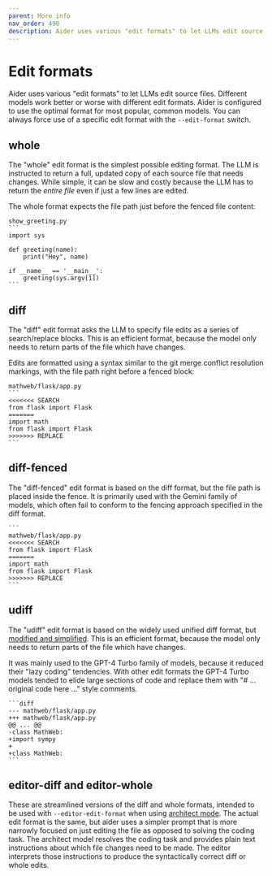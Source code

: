 ```yaml
---
parent: More info
nav_order: 490
description: Aider uses various "edit formats" to let LLMs edit source files.
---
```


# Edit formats

Aider uses various "edit formats" to let LLMs edit source files.
Different models work better or worse with different edit formats.
Aider is configured to use the optimal format for most popular, common models.
You can always force use of a specific edit format with 
the `--edit-format` switch.

## whole

The "whole" edit format is the simplest possible editing format.
The LLM is instructed to return a full, updated
copy of each source file that needs changes.
While simple, it can be slow and costly because the LLM has to return
the *entire file* even if just a few lines are edited.

The whole format expects the file path just before the fenced file content:

````
show_greeting.py
```
import sys

def greeting(name):
    print("Hey", name)

if __name__ == '__main__':
    greeting(sys.argv[1])
```
````


## diff

The "diff" edit format asks the LLM to specify file edits as a series of search/replace blocks.
This is an efficient format, because the model only needs to return parts of the file
which have changes.

Edits are formatted using a syntax similar to the git merge conflict resolution markings,
with the file path right before a fenced block:

````
mathweb/flask/app.py
```
<<<<<<< SEARCH
from flask import Flask
=======
import math
from flask import Flask
>>>>>>> REPLACE
```
````

## diff-fenced

The "diff-fenced" edit format is based on the diff format, but
the file path is placed inside the fence.
It is primarily used with the Gemini family of models,
which often fail to conform to the fencing approach specified in the diff format.

````
```
mathweb/flask/app.py
<<<<<<< SEARCH
from flask import Flask
=======
import math
from flask import Flask
>>>>>>> REPLACE
```
````

## udiff

The "udiff" edit format is based on the widely used unified diff format,
but [modified and simplified](/2023/12/21/unified-diffs.html).
This is an efficient format, because the model only needs to return parts of the file
which have changes.

It was mainly used to the GPT-4 Turbo family of models,
because it reduced their "lazy coding" tendencies.
With other edit formats the GPT-4 Turbo models tended to elide
large sections of code and replace them with "# ... original code here ..."
style comments.


````
```diff
--- mathweb/flask/app.py
+++ mathweb/flask/app.py
@@ ... @@
-class MathWeb:
+import sympy
+
+class MathWeb:
```
````

## editor-diff and editor-whole

These are streamlined versions of the diff and whole formats, intended to be used
with `--editor-edit-format` when using
[architect mode](/docs/usage/modes.html).
The actual edit format is the same, but aider uses a simpler prompt that
is more narrowly focused on just editing the file as opposed to
solving the coding task.
The architect model resolves the coding task and
provides plain text instructions about which file changes need to be made.
The editor interprets those instructions to produce the
syntactically correct diff or whole edits.
